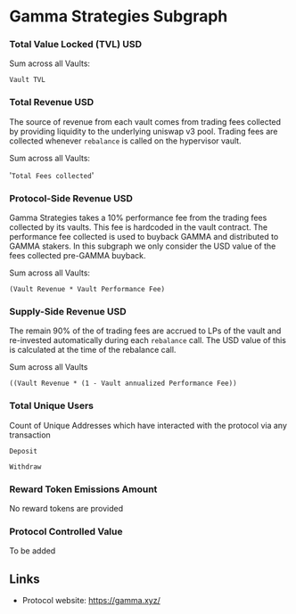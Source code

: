 # Gamma Strategies Subgraph

### Total Value Locked (TVL) USD

Sum across all Vaults: 

`Vault TVL`

### Total Revenue USD
The source of revenue from each vault comes from trading fees collected by providing liquidity to the underlying uniswap v3 pool. Trading fees are collected whenever `rebalance` is called on the hypervisor vault.

Sum across all Vaults:

'`Total Fees collected`'

### Protocol-Side Revenue USD
Gamma Strategies takes a 10% performance fee from the trading fees collected by its vaults. This fee is hardcoded in the vault contract. The performance fee collected is used to buyback GAMMA and distributed to GAMMA stakers. In this subgraph we only consider the USD value of the fees collected pre-GAMMA buyback.

Sum across all Vaults:

`(Vault Revenue * Vault Performance Fee)`


### Supply-Side Revenue USD
The remain 90% of the of trading fees are accrued to LPs of the vault and re-invested automatically during each `rebalance` call.  The USD value of this is calculated at the time of the rebalance call.

Sum across all Vaults

`((Vault Revenue * (1 - Vault annualized Performance Fee))`

### Total Unique Users

Count of  Unique Addresses which have interacted with the protocol via any transaction

`Deposit`

`Withdraw`

###  Reward Token Emissions Amount

No reward tokens are provided

###  Protocol Controlled Value

To be added

## Links

- Protocol website: https://gamma.xyz/